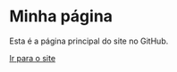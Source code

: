<html lang="en">
<head>
    <meta charset="UTF-8">
    <title>Laercio</title>
</head>
<body>
    <h1>Minha página</h1>
    <p>Esta é a página principal do site no GitHub.</p>
    <a href="index.html">Ir para o site</a>
</body>
</html>
